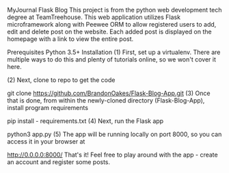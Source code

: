 MyJournal Flask Blog
This project is from the python web development tech degree at TeamTreehouse. This web application utilizes Flask microframework along with Peewee ORM to allow registered users to add, edit and delete post on the website. Each added post is displayed on the homepage with a link to view the entire post.

Prerequisites
Python 3.5+
Installation
(1) First, set up a virtualenv. There are multiple ways to do this and plenty of tutorials online, so we won't cover it here.

(2) Next, clone to repo to get the code

git clone https://github.com/BrandonOakes/Flask-Blog-App.git
(3) Once that is done, from within the newly-cloned directory (Flask-Blog-App), install program requirements

pip install - requirements.txt
(4) Next, run the Flask app

python3 app.py
(5) The app will be running locally on port 8000, so you can access it in your browser at

http://0.0.0.0:8000/
That's it! Feel free to play around with the app - create an account and register some posts.